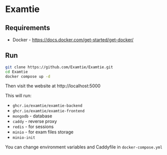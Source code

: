 # Examtie
## Requirements
- Docker - https://docs.docker.com/get-started/get-docker/

## Run
```bash
git clone https://github.com/Examtie/Examtie.git
cd Examtie
docker compose up -d 
```
Then visit the website at http://localhost:5000

This will run:
- `ghcr.io/examtie/examtie-backend`
- `ghcr.io/examtie/examtie-frontend`
- `mongodb` - database
- `caddy` - reverse proxy
- `redis` - for sessions
- `minio` - for exam files storage
- `minio-init`

You can change environment variables and Caddyfile in `docker-compose.yml`

